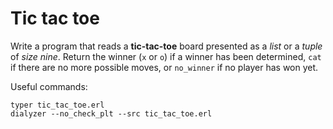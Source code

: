 # Tic tac toe

Write a program that reads a **tic-tac-toe** board presented as a *list*
or a *tuple* of *size nine*. Return the winner (`x` or `o`) if a winner
has been determined, `cat` if there are no more possible moves,
or `no_winner` if no player has won yet.

Useful commands:
```
typer tic_tac_toe.erl
dialyzer --no_check_plt --src tic_tac_toe.erl

```